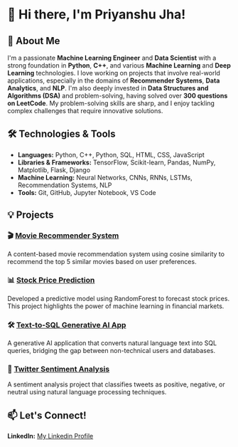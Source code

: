 # 👋 Hi there, I'm Priyanshu Jha!

## 🚀 About Me

I'm a passionate **Machine Learning Engineer** and **Data Scientist** with a strong foundation in **Python**, **C++**, and various **Machine Learning** and **Deep Learning** technologies. I love working on projects that involve real-world applications, especially in the domains of **Recommender Systems**, **Data Analytics**, and **NLP**.
I'm also deeply invested in **Data Structures and Algorithms (DSA)** and problem-solving, having solved over **300 questions on LeetCode**. My problem-solving skills are sharp, and I enjoy tackling complex challenges that require innovative solutions.

## 🛠️ Technologies & Tools

- **Languages:** Python, C++, Python, SQL, HTML, CSS, JavaScript
- **Libraries & Frameworks:** TensorFlow, Scikit-learn, Pandas, NumPy, Matplotlib, Flask, Django
- **Machine Learning:** Neural Networks, CNNs, RNNs, LSTMs, Recommendation Systems, NLP
- **Tools:** Git, GitHub, Jupyter Notebook, VS Code

## 💡 Projects

### 🎬 [Movie Recommender System](https://github.com/Priyanshu277/movie-recommender)
A content-based movie recommendation system using cosine similarity to recommend the top 5 similar movies based on user preferences.

### 📊 [Stock Price Prediction](https://github.com/Priyanshu277/stock-price-prediction)
Developed a predictive model using RandomForest to forecast stock prices. This project highlights the power of machine learning in financial markets.

### 🛠️ [Text-to-SQL Generative AI App](https://github.com/Priyanshu277/text-to-sql-ai)
A generative AI application that converts natural language text into SQL queries, bridging the gap between non-technical users and databases.

### 💬 [Twitter Sentiment Analysis](https://github.com/Priyanshu277/twitter-sentiment-analysis)
A sentiment analysis project that classifies tweets as positive, negative, or neutral using natural language processing techniques.

## 📫 Let's Connect!

 **LinkedIn:** [My Linkedin Profile](www.linkedin.com/in/priyanshu-jha-671333258)
